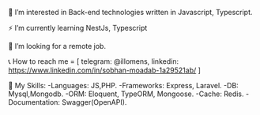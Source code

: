 

👀 I’m interested in Back-end technologies written in Javascript, Typescript.

⚡ I’m currently learning NestJs, Typescript

💞️ I’m looking for a remote job.

📞 How to reach me = [ telegram: @illomens, linkedin: https://www.linkedin.com/in/sobhan-moadab-1a29521ab/ ]

📌 My Skills: -Languages: JS,PHP. -Frameworks: Express, Laravel. -DB: Mysql,Mongodb. -ORM: Eloquent, TypeORM, Mongoose. -Cache: Redis. -Documentation: Swagger(OpenAPI).
